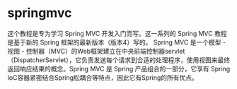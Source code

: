 # springmvc
这个教程是专为学习 Spring MVC 开发入门而写。这一系列的 Spring MVC 教程是基于新的 Spring 框架的最新版本（版本4）写的。
Spring MVC 是一个模型 - 视图 - 控制器（MVC）的Web框架建立在中央前端控制器servlet（DispatcherServlet），它负责发送每个请求到合适的处理程序，使用视图来最终返回响应结果的概念。Spring MVC 是 Spring 产品组合的一部分，它享有 Spring IoC容器紧密结合Spring松耦合等特点，因此它有Spring的所有优点。
